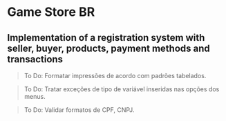 # Game Store BR

## Implementation of a registration system with seller, buyer, products,  payment methods and transactions

> To Do: Formatar impressões de acordo com padrões tabelados.

> To Do: Tratar exceções de tipo de variável inseridas nas opções dos menus.

> To Do: Validar formatos de CPF, CNPJ.

